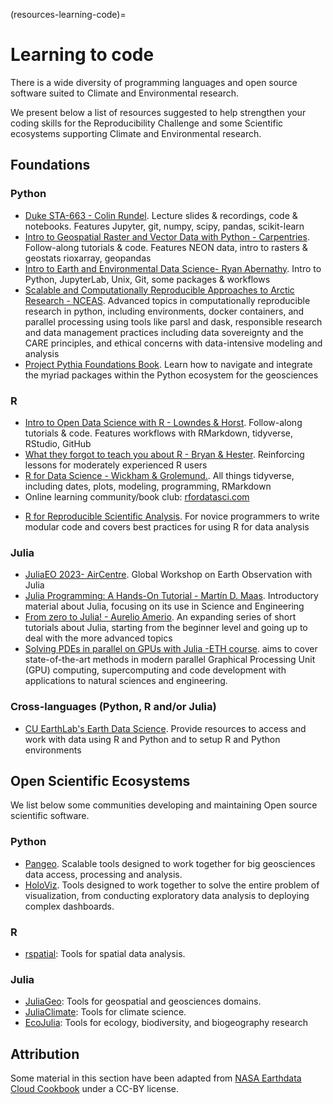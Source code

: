 (resources-learning-code)=

# Learning to code

There is a wide diversity of programming languages and open source software suited to Climate and Environmental research. 

We present below a list of resources suggested to help strengthen your coding skills for the Reproducibility Challenge and some Scientific ecosystems supporting Climate and Environmental research.

## Foundations

### Python

* [Duke STA-663 - Colin Rundel](https://sta663-sp22.github.io/). Lecture slides & recordings, code & notebooks. Features Jupyter, git, numpy, scipy, pandas, scikit-learn
* [Intro to Geospatial Raster and Vector Data with Python - Carpentries](https://carpentries-incubator.github.io/geospatial-python/). Follow-along tutorials & code. Features NEON data, intro to rasters & geostats rioxarray, geopandas
* [Intro to Earth and Environmental Data Science- Ryan Abernathy](https://earth-env-data-science.github.io/intro.html). Intro to Python, JupyterLab, Unix, Git, some packages & workflows
* [Scalable and Computationally Reproducible Approaches to Arctic Research - NCEAS](https://learning.nceas.ucsb.edu/2023-03-arctic/). Advanced topics in computationally reproducible research in python, including environments, docker containers, and parallel processing using tools like parsl and dask, responsible research and data management practices including data sovereignty and the CARE principles, and ethical concerns with data-intensive modeling and analysis
* [Project Pythia Foundations Book](https://foundations.projectpythia.org/landing-page.html). Learn how to navigate and  integrate the myriad packages within the Python ecosystem for the geosciences

### R

* [Intro to Open Data Science with R - Lowndes & Horst](https://rstudio-conf-2020.github.io/r-for-excel/). Follow-along tutorials & code. Features workflows with RMarkdown, tidyverse, RStudio, GitHub
* [What they forgot to teach you about R - Bryan & Hester](https://rstats.wtf/). Reinforcing lessons for moderately experienced R users
* [R for Data Science - Wickham & Grolemund.](https://r4ds.had.co.nz/). All things tidyverse, including dates, plots, modeling, programming, RMarkdown
* Online learning community/book club: [rfordatasci.com](https://www.rfordatasci.com/)
- [R for Reproducible Scientific Analysis](https://swcarpentry.github.io/r-novice-gapminder/). For novice programmers to write modular code and covers best practices for using R for data analysis

### Julia

- [JuliaEO 2023- AirCentre](https://aircentre.github.io/JuliaEO/). Global Workshop on Earth Observation with Julia
- [Julia Programming: A Hands-On Tutorial -  Martín D. Maas](https://www.matecdev.com/posts/julia-tutorial-science-engineering.html). Introductory material about Julia, focusing on its use in Science and Engineering
- [From zero to Julia! - Aurelio Amerio](https://techytok.com/from-zero-to-julia/). An expanding series of short tutorials about Julia, starting from the beginner level and going up to deal with the more advanced topics
- [Solving PDEs in parallel on GPUs with Julia -ETH course](https://pde-on-gpu.vaw.ethz.ch/). aims to cover state-of-the-art methods in modern parallel Graphical Processing Unit (GPU) computing, supercomputing and code development with applications to natural sciences and engineering.

### Cross-languages (Python, R and/or Julia)

* [CU EarthLab's Earth Data Science](https://www.earthdatascience.org/). Provide resources to access and work with data using R and Python and to setup R and Python environments

## Open Scientific Ecosystems

We list below some communities developing and maintaining Open source scientific software. 

### Python

- [Pangeo](https://pangeo.io/). Scalable tools designed to work together for big geosciences data access, processing and analysis.
- [HoloViz](https://holoviz.org/). Tools designed to work together to solve the entire problem of visualization, from conducting exploratory data analysis to deploying complex dashboards.

### R

- [rspatial](https://github.com/rspatial): Tools for spatial data analysis. 

### Julia

- [JuliaGeo](https://github.com/JuliaGeo): Tools for geospatial and geosciences domains. 
- [JuliaClimate](https://github.com/JuliaClimate): Tools for climate science.
- [EcoJulia](https://ecojulia.org/): Tools for ecology, biodiversity, and biogeography research 

## Attribution

Some material in this section have been adapted from [NASA Earthdata Cloud Cookbook](https://github.com/NASA-Openscapes/earthdata-cloud-cookbook/tree/main) under a CC-BY license.